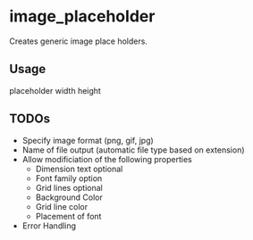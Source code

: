 # image_placeholder
Creates generic image place holders.

## Usage
placeholder width height

## TODOs
- Specify image format (png, gif, jpg)
- Name of file output (automatic file type based on extension)
- Allow modificiation of the following properties
    - Dimension text optional
    - Font family option
    - Grid lines optional
    - Background Color
    - Grid line color
    - Placement of font
- Error Handling

